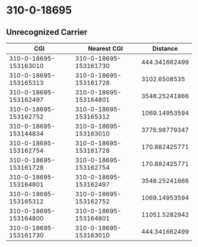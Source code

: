 # 310-0-18695
## Unrecognized Carrier


| CGI | Nearest CGI | Distance |
|-----|-------------|----------|
| 310-0-18695-153163010 | 310-0-18695-153161730 | 444.341662499 |
| 310-0-18695-153165313 | 310-0-18695-153161728 | 3102.6508535 |
| 310-0-18695-153162497 | 310-0-18695-153164801 | 3548.25241866 |
| 310-0-18695-153162752 | 310-0-18695-153165312 | 1069.14953594 |
| 310-0-18695-153144834 | 310-0-18695-153163010 | 3776.98779347 |
| 310-0-18695-153162754 | 310-0-18695-153161728 | 170.882425771 |
| 310-0-18695-153161728 | 310-0-18695-153162754 | 170.882425771 |
| 310-0-18695-153164801 | 310-0-18695-153162497 | 3548.25241866 |
| 310-0-18695-153165312 | 310-0-18695-153162752 | 1069.14953594 |
| 310-0-18695-153164800 | 310-0-18695-153164801 | 11051.5282942 |
| 310-0-18695-153161730 | 310-0-18695-153163010 | 444.341662499 |
